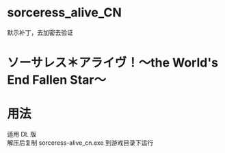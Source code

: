 # sorceress_alive_CN
默示补丁，去加密去验证
# ソーサレス＊アライヴ！～the World's End Fallen Star～
# 用法
适用 DL 版  
解压后复制 sorceress-alive_cn.exe 到游戏目录下运行
